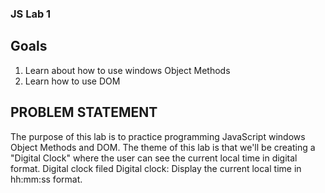 ### JS Lab 1

## Goals

1. Learn about how to use windows Object Methods
2. Learn how to use DOM

## PROBLEM STATEMENT

The purpose of this lab is to practice programming JavaScript windows Object Methods and DOM.
The theme of this lab is that we'll be creating a "Digital Clock" where the user can see the current local time in digital format.
Digital clock filed
Digital clock: Display the current local time in hh:mm:ss format.